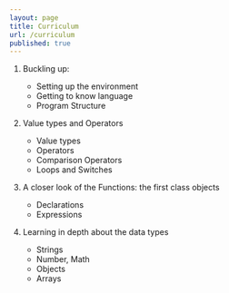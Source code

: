 ```yaml
---
layout: page
title: Curriculum
url: /curriculum
published: true
---
```



1. Buckling up:

    * Setting up the environment
    - Getting to know language
    - Program Structure


2. Value types and Operators

    - Value types
    - Operators
    - Comparison Operators
    - Loops and Switches


3. A closer look of the Functions: the first class objects

	- Declarations
    - Expressions


4. Learning in depth about the data types

	- Strings
    - Number, Math
    - Objects
    - Arrays
